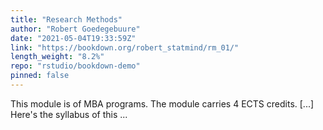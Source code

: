 ```yaml
---
title: "Research Methods"
author: "Robert Goedegebuure"
date: "2021-05-04T19:33:59Z"
link: "https://bookdown.org/robert_statmind/rm_01/"
length_weight: "8.2%"
repo: "rstudio/bookdown-demo"
pinned: false
---
```


This module is of MBA programs. The module carries 4 ECTS credits. [...] Here's the syllabus of this ...
